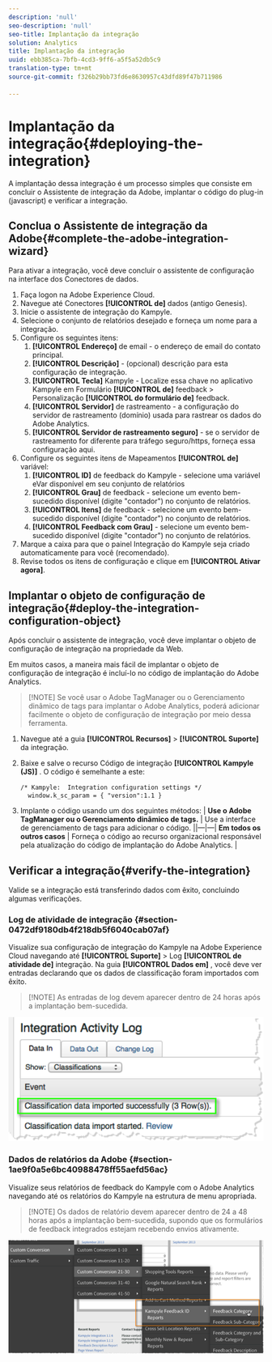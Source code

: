 ```yaml
---
description: 'null'
seo-description: 'null'
seo-title: Implantação da integração
solution: Analytics
title: Implantação da integração
uuid: ebb385ca-7bfb-4cd3-9ff6-a5f5a52db5c9
translation-type: tm+mt
source-git-commit: f326b29bb73fd6e8630957c43dfd89f47b711986

---
```



# Implantação da integração{#deploying-the-integration}

A implantação dessa integração é um processo simples que consiste em concluir o Assistente de integração da Adobe, implantar o código do plug-in (javascript) e verificar a integração.

## Conclua o Assistente de integração da Adobe{#complete-the-adobe-integration-wizard}

Para ativar a integração, você deve concluir o assistente de configuração na interface dos Conectores de dados.

1. Faça logon na Adobe Experience Cloud.
1. Navegue até Conectores **[!UICONTROL de]** dados (antigo Genesis).
1. Inicie o assistente de integração do Kampyle.
1. Selecione o conjunto de relatórios desejado e forneça um nome para a integração.
1. Configure os seguintes itens:
   1. **[!UICONTROL Endereço]** de email - o endereço de email do contato principal.
   1. **[!UICONTROL Descrição]** - (opcional) descrição para esta configuração de integração.
   1. **[!UICONTROL Tecla]** Kampyle - Localize essa chave no aplicativo Kampyle em Formulário **[!UICONTROL de]** feedback &gt; Personalização **[!UICONTROL do formulário de]** feedback.
   1. **[!UICONTROL Servidor]** de rastreamento - a configuração do servidor de rastreamento (domínio) usada para rastrear os dados do Adobe Analytics.
   1. **[!UICONTROL Servidor de rastreamento seguro]** - se o servidor de rastreamento for diferente para tráfego seguro/https, forneça essa configuração aqui.
1. Configure os seguintes itens de Mapeamentos **[!UICONTROL de]** variável:
   1. **[!UICONTROL ID]** de feedback do Kampyle - selecione uma variável eVar disponível em seu conjunto de relatórios
   1. **[!UICONTROL Grau]** de feedback - selecione um evento bem-sucedido disponível (digite "contador") no conjunto de relatórios.
   1. **[!UICONTROL Itens]** de feedback - selecione um evento bem-sucedido disponível (digite "contador") no conjunto de relatórios.
   1. **[!UICONTROL Feedback com Grau]** - selecione um evento bem-sucedido disponível (digite "contador") no conjunto de relatórios.
1. Marque a caixa para que o painel Integração do Kampyle seja criado automaticamente para você (recomendado).
1. Revise todos os itens de configuração e clique em **[!UICONTROL Ativar agora]**.

## Implantar o objeto de configuração de integração{#deploy-the-integration-configuration-object}

Após concluir o assistente de integração, você deve implantar o objeto de configuração de integração na propriedade da Web.

Em muitos casos, a maneira mais fácil de implantar o objeto de configuração de integração é incluí-lo no código de implantação do Adobe Analytics.

> [!NOTE] Se você usar o Adobe TagManager ou o Gerenciamento dinâmico de tags para implantar o Adobe Analytics, poderá adicionar facilmente o objeto de configuração de integração por meio dessa ferramenta.

1. Navegue até a guia **[!UICONTROL Recursos]** &gt; **[!UICONTROL Suporte]** da integração.
1. Baixe e salve o recurso Código de integração **[!UICONTROL Kampyle (JS)]** . O código é semelhante a este:

   ```
   /* Kampyle:  Integration configuration settings */
     window.k_sc_param = { "version":1.1 }
   ```

1. Implante o código usando um dos seguintes métodos:
| **Use o Adobe TagManager ou o Gerenciamento dinâmico de tags.** | Use a interface de gerenciamento de tags para adicionar o código. ||—|—| **Em todos os outros casos** | Forneça o código ao recurso organizacional responsável pela atualização do código de implantação do Adobe Analytics.  |

## Verificar a integração{#verify-the-integration}

Valide se a integração está transferindo dados com êxito, concluindo algumas verificações.

### Log de atividade de integração {#section-0472df9180db4f218db5f6040cab07af}

Visualize sua configuração de integração do Kampyle na Adobe Experience Cloud navegando até **[!UICONTROL Suporte]** &gt; Log **[!UICONTROL de atividade de]** integração. Na guia **[!UICONTROL Dados em]** , você deve ver entradas declarando que os dados de classificação foram importados com êxito.

> [!NOTE] As entradas de log devem aparecer dentro de 24 horas após a implantação bem-sucedida.

![](assets/integration_activity_log.png)

### Dados de relatórios da Adobe {#section-1ae9f0a5e6bc40988478ff55aefd56ac}

Visualize seus relatórios de feedback do Kampyle com o Adobe Analytics navegando até os relatórios do Kampyle na estrutura de menu apropriada.

> [!NOTE] Os dados de relatório devem aparecer dentro de 24 a 48 horas após a implantação bem-sucedida, supondo que os formulários de feedback integrados estejam recebendo envios ativamente.

![](assets/adobe_reporting_data.png)

